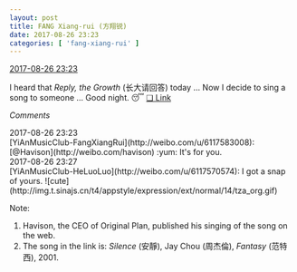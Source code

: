 ```yaml
---
layout: post
title: FANG Xiang-rui (方翔锐)
date: 2017-08-26 23:23
categories: [ 'fang-xiang-rui' ]
---
```


<div class="weibo-info">
  <a href="http://weibo.com/6117583008/FiWcBB1vn">2017-08-26 23:23</a>
</div>

I heard that *Reply, the Growth* (长大请回答) today … Now I decide to sing a song to someone … Good night. 😴 [❏ Link](http://changba.com/s/piQpmmtpC7oadytJnqNX_w)

<!-- more -->

*Comments*

<div class="weibo-info">2017-08-26 23:23</div>
[YiAnMusicClub-FangXiangRui](http://weibo.com/u/6117583008): [@Havison](http://weibo.com/havison) :yum: It's for you.

<div class="weibo-info">2017-08-26 23:27</div>
[YiAnMusicClub-HeLuoLuo](http://weibo.com/u/6117570574): I got a snap of yours. ![cute](http://img.t.sinajs.cn/t4/appstyle/expression/ext/normal/14/tza_org.gif)

Note:
1. Havison, the CEO of Original Plan, published his singing of the song on the web.
1. The song in the link is: *Silence* (安靜), Jay Chou (周杰倫), *Fantasy* (范特西), 2001.
